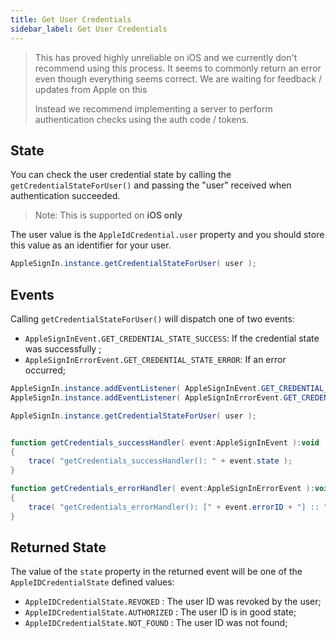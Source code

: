 ```yaml
---
title: Get User Credentials
sidebar_label: Get User Credentials
---
```



>
> This has proved highly unreliable on iOS and we currently don't recommend using this process. It seems to commonly return an error even though everything seems correct. We are waiting for feedback / updates from Apple on this
>
> Instead we recommend implementing a server to perform authentication checks using the auth code / tokens.
>

## State

You can check the user credential state by calling the `getCredentialStateForUser()` and passing the "user" received when authentication succeeded.

>
> Note: This is supported on **iOS only**
>

The user value is the `AppleIdCredential.user` property and you should store this value as an identifier for your user.

```actionscript
AppleSignIn.instance.getCredentialStateForUser( user );
```


## Events 

Calling `getCredentialStateForUser()` will dispatch one of two events:

- `AppleSignInEvent.GET_CREDENTIAL_STATE_SUCCESS`: If the credential state was successfully ;
- `AppleSignInErrorEvent.GET_CREDENTIAL_STATE_ERROR`: If an error occurred;


```actionscript
AppleSignIn.instance.addEventListener( AppleSignInEvent.GET_CREDENTIAL_STATE_SUCCESS, getCredentials_successHandler );
AppleSignIn.instance.addEventListener( AppleSignInErrorEvent.GET_CREDENTIAL_STATE_ERROR, getCredentials_errorHandler );

AppleSignIn.instance.getCredentialStateForUser( user );


function getCredentials_successHandler( event:AppleSignInEvent ):void
{
    trace( "getCredentials_successHandler(): " + event.state );
}

function getCredentials_errorHandler( event:AppleSignInErrorEvent ):void
{
    trace( "getCredentials_errorHandler(): [" + event.errorID + "] :: " + event.text  );
} 
```


## Returned State

The value of the `state` property in the returned event will be one of the `AppleIDCredentialState` defined values:

- `AppleIDCredentialState.REVOKED` : The user ID was revoked by the user;
- `AppleIDCredentialState.AUTHORIZED` : The user ID is in good state;
- `AppleIDCredentialState.NOT_FOUND` : The user ID was not found;


